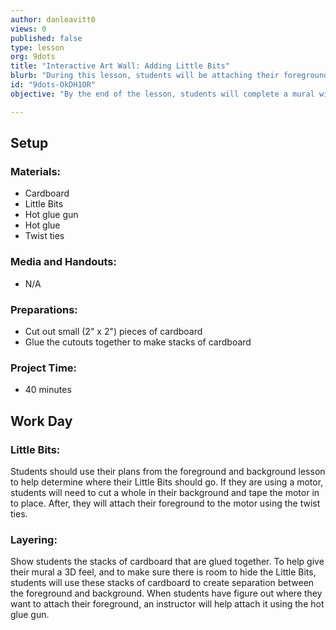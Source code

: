 ```yaml
---
author: danleavitt0
views: 0
published: false
type: lesson
org: 9dots
title: "Interactive Art Wall: Adding Little Bits"
blurb: "During this lesson, students will be attaching their foreground and background, as well as adding #LittleBits to their projects."
id: "9dots-OkDH1OR"
objective: "By the end of the lesson, students will complete a mural with a foreground and background, and have a plan for attaching the Little Bits."

---
```


## Setup

### Materials:

- Cardboard
- Little Bits
- Hot glue gun
- Hot glue
- Twist ties

### Media and Handouts:

- N/A

### Preparations:

- Cut out small (2" x 2") pieces of cardboard
- Glue the cutouts together to make stacks of cardboard

### Project Time:

- 40 minutes

## Work Day

### Little Bits:
Students should use their plans from the foreground and background lesson to help determine where their Little Bits should go.  If they are using a motor, students will need to cut a whole in their background and tape the motor in to place. After, they will attach their foreground to the motor using the twist ties.

### Layering:
Show students the stacks of cardboard that are glued together. To help give their mural a 3D feel, and to make sure there is room to hide the Little Bits, students will use these stacks of cardboard to create separation between the foreground and background. When students have figure out where they want to attach their foreground, an instructor will help attach it using the hot glue gun.
